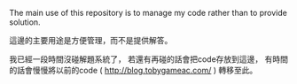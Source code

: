 The main use of this repository is to manage my code rather than to provide solution.

這邊的主要用途是方便管理，而不是提供解答。

我已經一段時間沒碰解題系統了，
若還有再碰的話會把code存放到這邊，
有時間的話會慢慢將以前的code ( http://blog.tobygameac.com/ ) 轉移至此。

